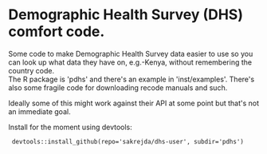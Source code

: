 # Demographic Health Survey (DHS) comfort code.

Some code to make Demographic Health Survey data easier to use so you can look
up what data they have on, e.g.-Kenya, without remembering the country code.  
The R package is 'pdhs' and there's an example in 'inst/examples'.  There's 
also some fragile code for downloading recode manuals and such.

Ideally some of this might work against their API at some point but that's 
not an immediate goal.

Install for the moment using devtools:

```
 devtools::install_github(repo='sakrejda/dhs-user', subdir='pdhs')
```




